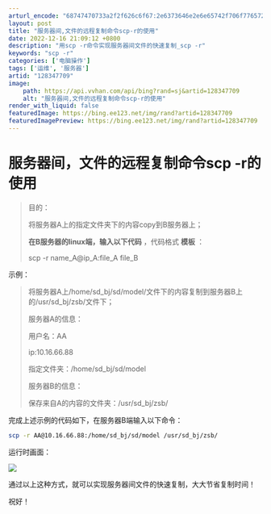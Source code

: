 ```yaml
---
arturl_encode: "68747470733a2f2f626c6f67:2e6373646e2e6e65742f706f7765725f6b61696b616967652f:61727469636c652f64657461696c732f313238333437373039"
layout: post
title: "服务器间,文件的远程复制命令scp-r的使用"
date: 2022-12-16 21:09:12 +0800
description: "用scp -r命令实现服务器间文件的快速复制_scp -r"
keywords: "scp -r"
categories: ['电脑操作']
tags: ['运维', '服务器']
artid: "128347709"
image:
    path: https://api.vvhan.com/api/bing?rand=sj&artid=128347709
    alt: "服务器间,文件的远程复制命令scp-r的使用"
render_with_liquid: false
featuredImage: https://bing.ee123.net/img/rand?artid=128347709
featuredImagePreview: https://bing.ee123.net/img/rand?artid=128347709
---
```


# 服务器间，文件的远程复制命令scp -r的使用

> 目的：
>
> 将服务器A上的指定文件夹下的内容copy到B服务器上；
>
> **在B服务器的linux端，输入以下代码**
> ，代码格式
> **模板**
> ：
>
> scp -r name\_A@ip\_A:file\_A file\_B

示例：

> 将服务器A上/home/sd\_bj/sd/model/文件下的内容复制到服务器B上的/usr/sd\_bj/zsb/文件下；
>
> 服务器A的信息：
>
> 用户名：AA
>
> ip:10.16.66.88
>
> 指定文件夹：/home/sd\_bj/sd/model
>
> 服务器B的信息：
>
> 保存来自A的内容的文件夹：/usr/sd\_bj/zsb/

完成上述示例的代码如下，在服务器B端输入以下命令：

```bash
scp -r AA@10.16.66.88:/home/sd_bj/sd/model /usr/sd_bj/zsb/
```

运行时画面：

![](https://i-blog.csdnimg.cn/blog_migrate/766454ec6c4d1298958622f54127d900.png)

通过以上这种方式，就可以实现服务器间文件的快速复制，大大节省复制时间！

祝好！